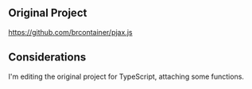 ## Original Project

https://github.com/brcontainer/pjax.js

## Considerations

I'm editing the original project for TypeScript, attaching some functions.
